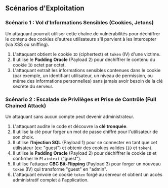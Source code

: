 ## Scénarios d'Exploitation

### Scénario 1 : Vol d'Informations Sensibles (Cookies, Jetons)

Un attaquant pourrait utiliser cette chaîne de vulnérabilités pour déchiffrer le contenu des cookies d'autres utilisateurs s'il parvient à les intercepter (via XSS ou sniffing).

1.  L'attaquant obtient le cookie `ID` (ciphertext) et `token` (IV) d'une victime.
2.  Il utilise le **Padding Oracle** (Payload 2) pour déchiffrer le contenu du cookie `ID` octet par octet.
3.  L'attaquant extrait les informations sensibles contenues dans le cookie (par exemple, un identifiant utilisateur, un niveau de permission, ou même des informations personnelles) sans jamais avoir besoin de la clé secrète du serveur.

### Scénario 2 : Escalade de Privilèges et Prise de Contrôle (Full Chained Attack)

Un attaquant sans aucun compte peut devenir administrateur.

1.  L'attaquant audite le code et découvre la **clé tronquée**.
2.  Il utilise la clé pour forger un mot de passe chiffré pour l'utilisateur de son choix.
3.  Il utilise l'**Injection SQL** (Payload 1) pour se connecter en tant que cet utilisateur (ex: "guest") et obtenir des cookies valides (`ID` et `token`).
4.  Il utilise le **Padding Oracle** (Payload 2) pour déchiffrer le cookie `ID` et confirmer le `Plaintext` ("guest").
5.  Il utilise l'attaque **CBC Bit-Flipping** (Payload 3) pour forger un nouveau `token` (IV) qui transforme "guest" en "admin".
6.  L'attaquant envoie ce cookie `token` forgé au serveur et obtient un accès administratif complet à l'application.


